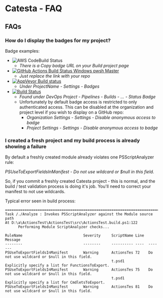 # Catesta - FAQ

## FAQs

### How do I display the badges for my project?

Badge examples:

* ![AWS CodeBuild Status](https://codebuild.us-west-2.amazonaws.com/badges?uuid=eyJlbmNyeXB0ZWREYXRhIjoiTXdycWF3WnM4ME5Td21NVTI4bnRkS0hYMTF5aUxWUmNLNmNMc3Uyck5QZ29XNDRHZUFlaTc5Vk5vbHBVd3JOaTU1ZCtkRU5BSnYrdmlIWGhGbEEyVmhJPSIsIml2UGFyYW1ldGVyU3BlYyI6IlN5Qmx4WWovSUhtbyt3aUYiLCJtYXRlcmlhbFNldFNlcmlhbCI6MX0%3D&branch=master)
  * *There is a Copy badge URL on your Build project page*
* [![GitHub Actions Build Status Windows pwsh Master](https://github.com/techthoughts2/Catesta/workflows/Catesta-Windows-pwsh/badge.svg?branch=master)](https://github.com/techthoughts2/Catesta/actions)
  * *Just replace the link with your repo*
* [![AppVeyor Build status](https://ci.appveyor.com/api/projects/status/kech4dkqsrb9xuet/branch/master?svg=true)](https://ci.appveyor.com/project/techthoughts2/appveyortest/branch/master)
  * *Under ProjectName - Settings - Badges*
* [![Build Status](https://dev.azure.com/TechThoughts2/AzureTest/_apis/build/status/techthoughts2.AzureTest?branchName=master)](https://dev.azure.com/TechThoughts2/AzureTest/_build/latest?definitionId=1&branchName=master)
  * *Found under DevOps Project - Pipelines - Builds - ... - Status Badge*
  * Unfortunately by default badge access is restricted to only authenticated access. This can be disabled at the organization and project level if you wish to display on a GitHub repo:
    * *Organization Settings - Settings - Disable anonymous access to badge*
    * *Project Settings - Settings - Disable anonymous access to badge*

### I created a fresh project and my build process is already showing a failure

By default a freshly created module already violates one PSScriptAnalyzer rule:

*PSUseToExportFieldsInManifest - Do not use wildcard or $null in this field.*

So, if you commit a freshly created Catesta project - this is normal, and the build / test validation process is doing it's job. You'll need to correct your manifest to not use wildcards.

Typical error seen in build process:

```
===============================================================================
Task /./Analyze : Invokes PSScriptAnalyzer against the Module source path
At D:\a\ActionsTest\ActionsTest\src\ActionsTest.build.ps1:122
      Performing Module ScriptAnalyzer checks...

RuleName                            Severity     ScriptName Line  Message
--------                            --------     ---------- ----  -------
PSUseToExportFieldsInManifest       Warning      ActionsTes 72    Do not use wildcard or $null in this field.
                                                 t.psd1           Explicitly specify a list for FunctionsToExport.
PSUseToExportFieldsInManifest       Warning      ActionsTes 75    Do not use wildcard or $null in this field.
                                                 t.psd1           Explicitly specify a list for CmdletsToExport.
PSUseToExportFieldsInManifest       Warning      ActionsTes 81    Do not use wildcard or $null in this field.
```
